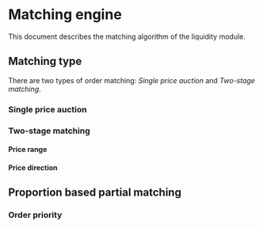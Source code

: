 # Matching engine

This document describes the matching algorithm of the liquidity module.

## Matching type

There are two types of order matching: *Single price auction* and
*Two-stage matching*.

### Single price auction

### Two-stage matching

#### Price range

#### Price direction

## Proportion based partial matching

### Order priority
